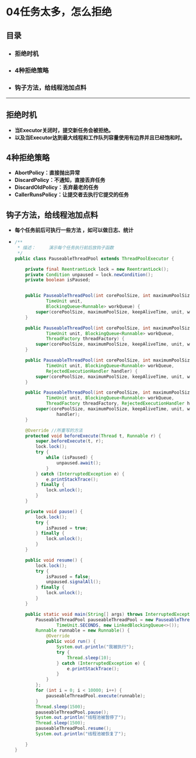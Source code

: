 # 04任务太多，怎么拒绝

## 目录

- ### 拒绝时机

- ### 4种拒绝策略

- ### 钩子方法，给线程池加点料

------

## 拒绝时机

- **当Executor关闭时，提交新任务会被拒绝。**
- **以及当Executor达到最大线程和工作队列容量使用有边界并且已经饱和时。**

## 4种拒绝策略

- **AbortPolicy：直接抛出异常**
- **DiscardPolicy：不通知，直接丢弃任务**
- **DiscardOldPolicy：丢弃最老的任务**
- **CallerRunsPolicy：让提交者去执行它提交的任务**

## 钩子方法，给线程池加点料

- **每个任务前后可执行一些方法 ，如可以做日志、统计**

- ```java
  /**
   * 描述：     演示每个任务执行前后放钩子函数
   */
  public class PauseableThreadPool extends ThreadPoolExecutor {
  
      private final ReentrantLock lock = new ReentrantLock();
      private Condition unpaused = lock.newCondition();
      private boolean isPaused;
  
  
      public PauseableThreadPool(int corePoolSize, int maximumPoolSize, long keepAliveTime,
              TimeUnit unit,
              BlockingQueue<Runnable> workQueue) {
          super(corePoolSize, maximumPoolSize, keepAliveTime, unit, workQueue);
      }
  
      public PauseableThreadPool(int corePoolSize, int maximumPoolSize, long keepAliveTime,
              TimeUnit unit, BlockingQueue<Runnable> workQueue,
              ThreadFactory threadFactory) {
          super(corePoolSize, maximumPoolSize, keepAliveTime, unit, workQueue, threadFactory);
      }
  
      public PauseableThreadPool(int corePoolSize, int maximumPoolSize, long keepAliveTime,
              TimeUnit unit, BlockingQueue<Runnable> workQueue,
              RejectedExecutionHandler handler) {
          super(corePoolSize, maximumPoolSize, keepAliveTime, unit, workQueue, handler);
      }
  
      public PauseableThreadPool(int corePoolSize, int maximumPoolSize, long keepAliveTime,
              TimeUnit unit, BlockingQueue<Runnable> workQueue,
              ThreadFactory threadFactory, RejectedExecutionHandler handler) {
          super(corePoolSize, maximumPoolSize, keepAliveTime, unit, workQueue, threadFactory,
                  handler);
      }
  
      @Override //所重写的方法
      protected void beforeExecute(Thread t, Runnable r) {
          super.beforeExecute(t, r);
          lock.lock();
          try {
              while (isPaused) {
                  unpaused.await();
              }
          } catch (InterruptedException e) {
              e.printStackTrace();
          } finally {
              lock.unlock();
          }
      }
  
      private void pause() {
          lock.lock();
          try {
              isPaused = true;
          } finally {
              lock.unlock();
          }
      }
  
      public void resume() {
          lock.lock();
          try {
              isPaused = false;
              unpaused.signalAll();
          } finally {
              lock.unlock();
          }
      }
  
      public static void main(String[] args) throws InterruptedException {
          PauseableThreadPool pauseableThreadPool = new PauseableThreadPool(10, 20, 10l,
                  TimeUnit.SECONDS, new LinkedBlockingQueue<>());
          Runnable runnable = new Runnable() {
              @Override
              public void run() {
                  System.out.println("我被执行");
                  try {
                      Thread.sleep(10);
                  } catch (InterruptedException e) {
                      e.printStackTrace();
                  }
              }
          };
          for (int i = 0; i < 10000; i++) {
              pauseableThreadPool.execute(runnable);
          }
          Thread.sleep(1500);
          pauseableThreadPool.pause();
          System.out.println("线程池被暂停了");
          Thread.sleep(1500);
          pauseableThreadPool.resume();
          System.out.println("线程池被恢复了");
  
      }
  }
  ```

   